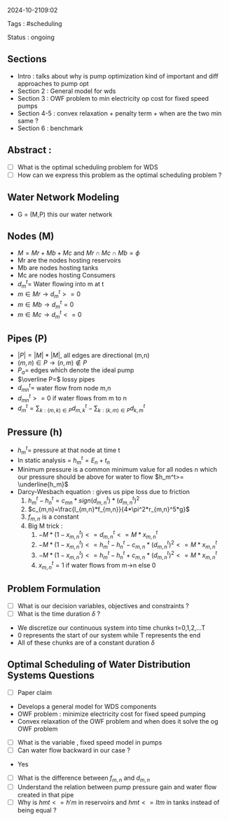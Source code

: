 2024-10-2109:02

Tags : #scheduling 

Status : ongoing

## Sections
- Intro : talks about why is pump optimization kind of important and diff approaches to pump opt
- Section 2 : General model for wds 
- Section 3 : OWF problem to min electricity op cost for fixed speed pumps 
- Section 4-5 : convex relaxation + penalty term + when are the two min same ? 
- Section 6 : benchmark
## Abstract : 
- [ ] What is the optimal scheduling problem for WDS 
- [ ] How can we express this problem as the optimal scheduling problem ? 

## Water Network Modeling 
- G = (M,P) this our water network
## Nodes (M)
- $M=Mr+Mb+Mc$ and $Mr\cap Mc\cap Mb=\phi$
- Mr are the nodes hosting reservoirs
- Mb are nodes hosting tanks
- Mc are nodes hosting Consumers
- $d_m^t=$ Water flowing into m at t
- $m\in Mr \rightarrow d_m^t>=0$
-  $m\in Mb \rightarrow d_m^t=0$
-  $m\in Mc \rightarrow d_m^t<=0$
## Pipes (P)
- $|P| =|M|*|M|$, all edges are directional (m,n)
- $(m,n)\in P \rightarrow (n,m) \not\in P$
- $P_a=$ edges which denote the ideal pump
- $\overline P=$ lossy pipes
- $d_{mn}^t =$ water flow from node m,n
- $d_{mn}^t >=0$ if water flows from  m to n
- $d_{m}^t = \sum_{k:(m,k)\in P}d_{m,k}^t - \sum_{k:(k,m)\in P}d_{k,m}^t$

## Pressure (h)
- $h_m^t=$ pressure at that node at time t
- In static analysis = $h_m^t=E_n+t_n$ 
- Minimum pressure is a common minimum value for all nodes n which our pressure should be above for water to flow $h_m^t>= \underline{h_m}$
- Darcy-Wesbach equation : gives us pipe loss due to friction
	1. $h_m^t-h_n^t=c_{mn}*sign(d_{m,n}^t)*(d_{m,n}^t)^2$
	2. $c_{m,n}=\frac{l_{m,n}*f_{m,n}}{4*\pi^2*r_{m,n}^5*g}$
	3. $f_{m,n}$ is a constant
	4. Big M trick : 
		1. $-M*(1-x_{m,n}^t)<=d_{m,n}^t<=M*x_{m,n}^t$
		2. $-M*(1-x_{m,n}^t)<=h_m^t-h_n^t-c_{m,n}*(d_{m,n}^t)^2<=M*x_{m,n}^t$
		3. $-M*(1-x_{m,n}^t)<=h_m^t-h_n^t+c_{m,n}*(d_{m,n}^t)^2<=M*x_{m,n}^t$
		4. $x_{m,n}^t =1$ if water flows from m->n else 0
## Problem Formulation
- [ ] What is our decision variables, objectives and constraints ? 
- [ ] What is the time duration $\delta$ ? 
- We discretize our continuous system into time chunks t=0,1,2,...T
- 0 represents the start of our system while T represents the end
- All of these chunks are of a constant duration $\delta$ 


## Optimal Scheduling of Water Distribution Systems Questions
- [ ] Paper claim
- Develops a general model for WDS components
- OWF problem : minimize electricity cost for fixed speed pumping 
- Convex relaxation of the OWF problem and when does it solve the og OWF problem 
- [ ] What is the variable , fixed speed model in pumps 
- [ ] Can water flow backward in our case ? 
- Yes
- [ ] What is the difference between $f_{m,n}$ and $d_{m,n}$
- [ ] Understand the relation between pump pressure gain and water flow created in that pipe 
- [ ] Why is $hmt<=h'm$ in reservoirs and $hmt<=ltm$ in tanks instead of being equal ? 